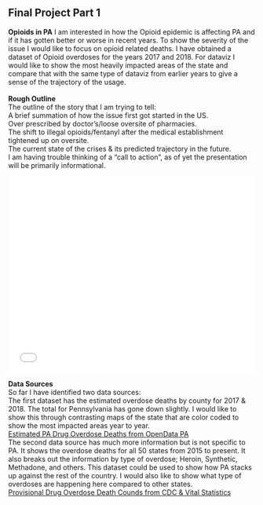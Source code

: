 
## Final Project Part 1

**Opioids in PA**
I am interested in how the Opioid epidemic is affecting PA and if it has gotten better or worse in recent years. To show the severity of the issue I would like to focus on opioid related deaths. I have obtained a dataset of Opioid overdoses for the years 2017 and 2018. For dataviz I would like to show the most heavily impacted areas of the state and compare that with the same type of dataviz from earlier years to give a sense of the trajectory of the usage.<br/> 
<br/> **Rough Outline** <br/> 
The outline of the story that I am trying to tell:<br/> 
A brief summation of how the issue first got started in the US.	<br/> 
	Over prescribed by doctor’s/loose oversite of pharmacies.<br/> 
The shift to illegal opioids/fentanyl after the medical establishment tightened up on oversite.<br/> 
The current state of the crises & its predicted trajectory in the future.<br/> 
I am having trouble thinking of a “call to action”, as of yet the presentation will be primarily informational.<br/> 



<iframe title="Opioid Deaths" aria-label="USA pennsylvania counties choropleth map" id="datawrapper-chart-jAO5s" src="//datawrapper.dwcdn.net/jAO5s/1/" scrolling="no" frameborder="0" style="width: 0; min-width: 100% !important; border: none;" height="400"></iframe><script type="text/javascript">!function(){"use strict";window.addEventListener("message",function(a){if(void 0!==a.data["datawrapper-height"])for(var e in a.data["datawrapper-height"]){var t=document.getElementById("datawrapper-chart-"+e)||document.querySelector("iframe[src*='"+e+"']");t&&(t.style.height=a.data["datawrapper-height"][e]+"px")}})}();</script>


**Data Sources**<br/> 
So far I have identified two data sources:<br/> 
The first dataset has the estimated overdose deaths by county for 2017 & 2018. The total for Pennsylvania has gone down slightly. I would like to show this through contrasting maps of the state that are color coded to show the most impacted areas year to year. <br/>
[Estimated PA Drug Overdose Deaths from OpenData PA](https://data.pa.gov/stories/s/Pennsylvania-Opioids/9q45-nckt/) <br/>
The second data source has much more information but is not specific to PA. It shows the overdose deaths for all 50 states from 2015 to present. It also breaks out the information by type of overdose; Heroin, Synthetic, Methadone, and others. This dataset could be used to show how PA stacks up against the rest of the country. I would also like to show what type of overdoses are happening here compared to other states.<br/>
[Provisional Drug Overdose Death Counds from CDC & Vital Statistics](https://www.cdc.gov/nchs/nvss/vsrr/drug-overdose-data.htm)
